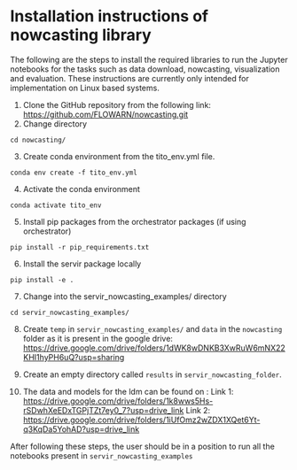 # Installation instructions of nowcasting library


The following are the steps to install the required libraries to run the Jupyter notebooks for the tasks such as data download, nowcasting, visualization and evaluation. These instructions are currently only intended for implementation on Linux based systems.


1.	Clone the GitHub repository from the following link: https://github.com/FLOWARN/nowcasting.git 
2. Change directory

```
cd nowcasting/
```

3.	Create conda environment from the tito_env.yml file.
```
conda env create -f tito_env.yml   
```

4. Activate the conda environment
```
conda activate tito_env
```
5.	Install pip packages from the orchestrator packages (if using orchestrator)
```
pip install -r pip_requirements.txt
```

6.	Install the servir package locally
```
pip install -e .
```

7.	Change into the servir_nowcasting_examples/ directory
```
cd servir_nowcasting_examples/
```
8.	Create `temp` in `servir_nowcasting_examples/` and `data` in the `nowcasting` folder as it is present in the google drive: https://drive.google.com/drive/folders/1dWK8wDNKB3XwRuW6mNX22KHI1hyPH6uQ?usp=sharing 

9.	Create an empty directory called `results` in `servir_nowcasting_folder`.
10. The data and models for the ldm can be found on : 
    Link 1: https://drive.google.com/drive/folders/1k8wws5Hs-rSDwhXeEDxTGPjTZt7ey0_7?usp=drive_link 
    Link 2: https://drive.google.com/drive/folders/1iUfOmz2wZDX1XQet6Yt-q3KqDa5YohAD?usp=drive_link 


After following these steps, the user should be in a position to run all the notebooks present in `servir_nowcasting_examples`
